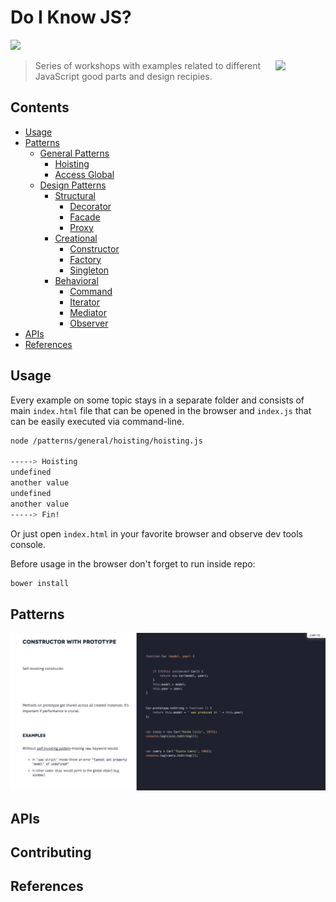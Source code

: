 # Do I Know JS?

<!-- http://labs.voronianski.com/do-i-know-js? -->

![](http://img.shields.io/badge/status-in%20progress-green.svg?style=flat)

> <img src="http://www.w3devcampus.com/wp-content/uploads/logoAndOther/logo_JavaScript.png" width="80" align="right"> Series of workshops with examples related to different JavaScript good parts and design recipies. 

## Contents

- [Usage](#usage)
- [Patterns](#patterns)
    - [General Patterns](#general)
        - [Hoisting]()
        - [Access Global]()
    - [Design Patterns]()
        - [Structural]()
            - [Decorator]()
            - [Facade]()
            - [Proxy]()
        - [Creational]()
            - [Constructor]()
            - [Factory]()
            - [Singleton]()
        - [Behavioral]()
            - [Command]()
            - [Iterator]()
            - [Mediator]()
            - [Observer]()
- [APIs](#apis)
- [References](#references)

## Usage

Every example on some topic stays in a separate folder and consists of main `index.html` file that can be opened in the browser and `index.js` that can be easily executed via command-line. 

```bash
node /patterns/general/hoisting/hoisting.js

-----> Hoisting
undefined
another value
undefined
another value
-----> Fin!
```

Or just open `index.html` in your favorite browser and observe dev tools console.

Before usage in the browser don't forget to run inside repo:

```bash
bower install
```

## Patterns

[![](https://raw.githubusercontent.com/voronianski/Do-I-Know-JS/master/assets/doc-screen.png)](http://labs.voronianski.com/do-i-know-js)

## APIs

## Contributing

## References

